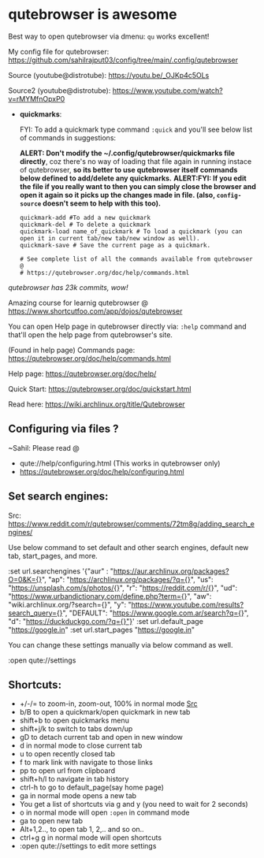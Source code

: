 # qutebrowser is awesome

Best way to open qutebrowser via dmenu: `qu` works excellent!

My config file for qutebrowser: https://github.com/sahilrajput03/config/tree/main/.config/qutebrowser

Source (youtube@distrotube): https://youtu.be/_OJKp4c5OLs

Source2 (youtube@distrotube): https://www.youtube.com/watch?v=rMYMfnOpxP0

- **quickmarks**:

  FYI: To add a quickmark type command `:quick` and you'll see below list of commands in suggestions:

  **ALERT: Don't modify the ~/.config/qutebrowser/quickmarks file directly**, coz there's no way of loading that file again in running instace of qutebrowser, **so its better to use qutebrowser itself commands below defined to add/delete any quickmarks.**
  **ALERT:FYI: If you edit the file if you really want to then you can simply close the browser and open it again so it picks up the changes made in file. (also, `config-source` doesn't seem to help with this too).**

  ```
  quickmark-add #To add a new quickmark
  quickmark-del # To delete a quickmark
  quickmark-load name_of_quickmark # To load a quickmark (you can open it in current tab/new tab/new window as well).
  quickmark-save # Save the current page as a quickmark.

  # See complete list of all the commands available from qutebrowser @ 
  # https://qutebrowser.org/doc/help/commands.html
  ```

*qutebrowser has 23k commits, wow!*

Amazing course for learnig qutebrowser @ https://www.shortcutfoo.com/app/dojos/qutebrowser

You can open Help page in qutebrowser directly via: `:help` command and
that'll open the help page from qutebrowser's site.

(Found in help page) Commands page: https://qutebrowser.org/doc/help/commands.html

Help page: https://qutebrowser.org/doc/help/

Quick Start: https://qutebrowser.org/doc/quickstart.html

Read here: https://wiki.archlinux.org/title/Qutebrowser

## Configuring via files ?

~Sahil: Please read @ 

- qute://help/configuring.html  (This works in qutebrowser only)
- https://qutebrowser.org/doc/help/configuring.html

## Set search engines: 

 Src: https://www.reddit.com/r/qutebrowser/comments/72tm8g/adding_search_engines/

 Use below command to set default and other search engines, default new
 tab, start_pages, and more.

:set url.searchengines '{"aur" : "https://aur.archlinux.org/packages?O=0&K={}", "ap": "https://archlinux.org/packages/?q={}", "us": "https://unsplash.com/s/photos/{}", "r": "https://reddit.com/r/{}", "ud": "https://www.urbandictionary.com/define.php?term={}", "aw": "wiki.archlinux.org/?search={}", "y": "https://www.youtube.com/results?search_query={}", "DEFAULT": "https://www.google.com.ar/search?q={}", "d": "https://duckduckgo.com/?q={}"}'
:set url.default_page "https://google.in"
:set url.start_pages "https://google.in"

You can change these settings manually via below command as well.

:open qute://settings


## Shortcuts:

- +/-/= to zoom-in, zoom-out, 100% in normal mode [Src](https://qutebrowser.org/doc/help/commands.html)
- b/B to open a quickmark/open quickmark in new tab
- shift+b to open quickmarks menu
- shift+j/k to switch to tabs down/up
- gD to detach current tab and open in new window
- d in normal mode to close current tab
- u to open recently closed tab
- f to mark link with navigate to those links
- pp to open url from clipboard
- shift+h/l to navigate in tab history
- ctrl-h to go to default_page(say home page)
- ga in normal mode opens a new tab
- You get a list of shortcuts via g and y (you need to wait for 2 seconds)
- o in normal mode will open `:open` in command mode
- ga to open new tab
- Alt+1,2.., to open tab 1, 2,.. and so on..
- ctrl+g g in normal mode will open shortcuts
- :open qute://settings to edit more settings
